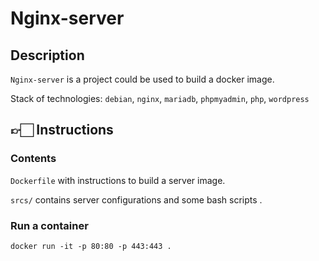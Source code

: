 # Nginx-server

## Description

`Nginx-server` is a project could be used to build a docker image.

Stack of technologies: `debian`, `nginx`, `mariadb`, `phpmyadmin`, `php`, `wordpress`

## 👉🏻 Instructions

### Contents

`Dockerfile` with instructions to build a server image.

`srcs/` contains server configurations and some bash scripts .

### Run a container

`docker run -it -p 80:80 -p 443:443 .` 
